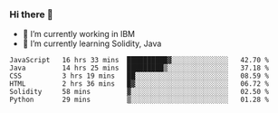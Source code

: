### Hi there 👋

<!--
**mathcodeman/mathcodeman** is a ✨ _special_ ✨ repository because its `README.md` (this file) appears on your GitHub profile.

Here are some ideas to get you started:

- 🔭 I’m currently working on ...
- 🌱 I’m currently learning ...
- 👯 I’m looking to collaborate on ...
- 🤔 I’m looking for help with ...
- 💬 Ask me about ...
- 📫 How to reach me: ...
- 😄 Pronouns: ...
- ⚡ Fun fact: ...
-->

- 🔭 I’m currently working in IBM
- 🌱 I’m currently learning Solidity, Java

<!--START_SECTION:waka-->

```text
JavaScript   16 hrs 33 mins  ██████████▓░░░░░░░░░░░░░░   42.70 %
Java         14 hrs 25 mins  █████████▒░░░░░░░░░░░░░░░   37.18 %
CSS          3 hrs 19 mins   ██░░░░░░░░░░░░░░░░░░░░░░░   08.59 %
HTML         2 hrs 36 mins   █▓░░░░░░░░░░░░░░░░░░░░░░░   06.72 %
Solidity     58 mins         ▓░░░░░░░░░░░░░░░░░░░░░░░░   02.50 %
Python       29 mins         ▒░░░░░░░░░░░░░░░░░░░░░░░░   01.28 %
```

<!--END_SECTION:waka-->
